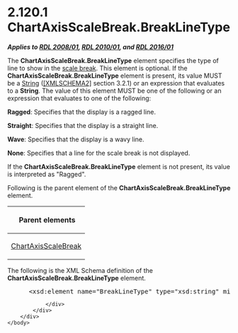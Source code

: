 <html dir="LTR" xmlns:mshelp="http://msdn.microsoft.com/mshelp" xmlns:ddue="http://ddue.schemas.microsoft.com/authoring/2003/5" xmlns:xlink="http://www.w3.org/1999/xlink" xmlns:tool="http://www.microsoft.com/tooltip">
    <head>
        <meta http-equiv="Content-Type" content="text/html; CHARSET=utf-8"></meta>
        <meta name="save" content="history"></meta>
        <title>2.120.1 ChartAxisScaleBreak.BreakLineType</title>
        <xml>
            <mshelp:toctitle title="2.120.1 ChartAxisScaleBreak.BreakLineType"></mshelp:toctitle>
            <mshelp:rltitle title="[MS-RDL]: ChartAxisScaleBreak.BreakLineType"></mshelp:rltitle>
            <mshelp:keyword index="A" term="b3e79c8c-ee31-4658-a610-ee7828aea559"></mshelp:keyword>
            <mshelp:attr name="DCSext.ContentType" value="open specification"></mshelp:attr>
            <mshelp:attr name="AssetID" value="b3e79c8c-ee31-4658-a610-ee7828aea559"></mshelp:attr>
            <mshelp:attr name="TopicType" value="kbRef"></mshelp:attr>
            <mshelp:attr name="DCSext.Title" value="[MS-RDL]: ChartAxisScaleBreak.BreakLineType" />
        </xml>
    </head>
    <body>
        <div id="header">
            <h1 class="heading">2.120.1 ChartAxisScaleBreak.BreakLineType</h1>
        </div>
        <div id="mainSection">
            <div id="mainBody">
                <div id="allHistory" class="saveHistory"></div>
                <div id="sectionSection0" class="section" name="collapseableSection">
                    

<p><b><i>Applies to </i></b><a href="1e855f94-4617-47e4-b89e-0856c6cb420f.md"><b><i>RDL 2008/01</i></b></a><b><i>,
</i></b><a href="3428e690-a348-4ec7-8a6a-8efb42d2cdee.md"><b><i>RDL 2010/01</i></b></a><b><i>,
and </i></b><a href="52ce3983-2bfc-4e72-9359-42aaf5fe4509.md"><b><i>RDL 2016/01</i></b></a></p>

<p>The <b>ChartAxisScaleBreak.BreakLineType</b> element
specifies the type of line to show in the <a href="b2482b3f-74ab-4ca8-a9e5-c07955011743.md#gt_2d4a929f-30aa-49de-98c0-dbee18f13f34">scale break</a>. This element
is optional. If the <b>ChartAxisScaleBreak.BreakLineType</b> element is
present, its value MUST be a <a href="1ed81ef3-a683-45e3-aaad-bd2bbe71bc3d.md">String</a>
(<a href="https://go.microsoft.com/fwlink/?LinkId=90610">[XMLSCHEMA2]</a>
section 3.2.1) or an expression that evaluates to a <b>String</b>. The value of
this element MUST be one of the following or an expression that evaluates to
one of the following:</p>

<p><b>Ragged</b>: Specifies that the display is a ragged
line.</p>

<p><b>Straight</b>: Specifies that the display is a
straight line.</p>

<p><b>Wave</b>: Specifies that the display is a wavy
line.</p>

<p><b>None</b>: Specifies that a line for the scale
break is not displayed.</p>

<p>If the <b>ChartAxisScaleBreak.BreakLineType</b> element is
not present, its value is interpreted as &quot;Ragged&quot;.</p>

<p>Following is the parent element of the <b>ChartAxisScaleBreak.BreakLineType</b>
element.</p>

<table>
 <thead>
  <tr>
   <th>
   <p> Parent elements </p>
   </th>
  </tr>
 </thead>
 <tr>
  <td>
  <p><a href="2933ab6c-fef1-4e72-8f2f-fae83e9e3bb8.md">ChartAxisScaleBreak</a></p>
  </td>
 </tr>
</table>

<p>The following is the XML Schema definition of the <b>ChartAxisScaleBreak.BreakLineType</b>
element.</p>

<dl>
<dd>
<div><pre> &lt;xsd:element name=&quot;BreakLineType&quot; type=&quot;xsd:string&quot; minOccurs=&quot;0&quot; /&gt;
</pre></div>
</dd></dl>


                </div>
            </div>
        </div>
    </body>
</html>